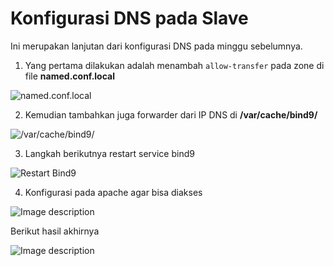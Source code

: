 # Konfigurasi DNS pada Slave

Ini merupakan lanjutan dari konfigurasi DNS pada minggu sebelumnya.

1. Yang pertama dilakukan adalah menambah `allow-transfer` pada zone di file **named.conf.local**

![named.conf.local](https://dev-to-uploads.s3.amazonaws.com/uploads/articles/1u08dhu677y815r47fdy.png)

2. Kemudian tambahkan juga forwarder dari IP DNS di **/var/cache/bind9/**


![/var/cache/bind9/](https://dev-to-uploads.s3.amazonaws.com/uploads/articles/8bq7zzog6iaax0yz2e8k.png)

3. Langkah berikutnya restart service bind9


![Restart Bind9](https://dev-to-uploads.s3.amazonaws.com/uploads/articles/40fams9vtp9kx55tapjt.png)

4. Konfigurasi pada apache agar bisa diakses 

![Image description](https://dev-to-uploads.s3.amazonaws.com/uploads/articles/mch333ulxti3qxkdzmc9.png)


Berikut hasil akhirnya 

![Image description](https://dev-to-uploads.s3.amazonaws.com/uploads/articles/6k5kkj08prncxreiehsh.png)
